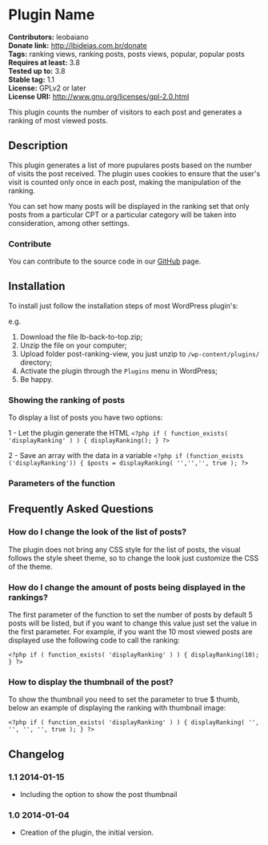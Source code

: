 # Plugin Name #
**Contributors:** leobaiano  
**Donate link:** http://lbideias.com.br/donate  
**Tags:** ranking views, ranking posts, posts views, popular, popular posts  
**Requires at least:** 3.8  
**Tested up to:** 3.8  
**Stable tag:** 1.1  
**License:** GPLv2 or later  
**License URI:** http://www.gnu.org/licenses/gpl-2.0.html  

This plugin counts the number of visitors to each post and generates a ranking of most viewed posts.

## Description ##

This plugin generates a list of more pupulares posts based on the number of visits the post received. The plugin uses cookies to ensure that the user's visit is counted only once in each post, making the manipulation of the ranking.

You can set how many posts will be displayed in the ranking set that only posts from a particular CPT or a particular category will be taken into consideration, among other settings.

### Contribute ###

You can contribute to the source code in our [GitHub](https://github.com/leobaiano/Post-Ranking-View) page.

## Installation ##

To install just follow the installation steps of most WordPress plugin's:

e.g.

1. Download the file lb-back-to-top.zip;
2. Unzip the file on your computer;
3. Upload folder post-ranking-view, you just unzip to `/wp-content/plugins/` directory;
4. Activate the plugin through the `Plugins` menu in WordPress;
5. Be happy.

### Showing the ranking of posts ###

To display a list of posts you have two options:

1 - Let the plugin generate the HTML
`<?php
if ( function_exists( 'displayRanking' ) ) {
displayRanking();
}
?>`

2 - Save an array with the data in a variable
`<?php
if (function_exists ('displayRanking')) {
$posts = displayRanking( '','','', true );
?>`

### Parameters of the function ###

<?php
	displayRanking( $amount, $post_type, $category, $print, $thumb );

	$amount - Amount of posts to be displayed. Default = 5
	$post_type - Type of post that should be considered in the ranking, if not set all kind of posts will enter the ranking. Default = null
	$category - Category that should be considered in the ranking, if not set posts from all categories will enter the ranking. Default = null
	$print - Sets whether HTML is returned or an array with the posts ranking. Default = null ( display HTML )
	$thumb - Show thumbnail or not - true to display thumbnail, default false
?>

## Frequently Asked Questions ##

### How do I change the look of the list of posts? ###

The plugin does not bring any CSS style for the list of posts, the visual follows the style sheet theme, so to change the look just customize the CSS of the theme.

### How do I change the amount of posts being displayed in the rankings? ###

The first parameter of the function to set the number of posts by default 5 posts will be listed, but if you want to change this value just set the value in the first parameter. For example, if you want the 10 most viewed posts are displayed use the following code to call the ranking:

`<?php
if ( function_exists( 'displayRanking' ) ) {
displayRanking(10);
}
?>`

### How to display the thumbnail of the post? ###

To show the thumbnail you need to set the parameter to true $ thumb, below an example of displaying the ranking with thumbnail image:

`<?php
if ( function_exists( 'displayRanking' ) ) {
displayRanking( '', '', '', '', true );
}
?>`

## Changelog ##

### 1.1 2014-01-15 ###

* Including the option to show the post thumbnail

### 1.0 2014-01-04 ###

* Creation of the plugin, the initial version.